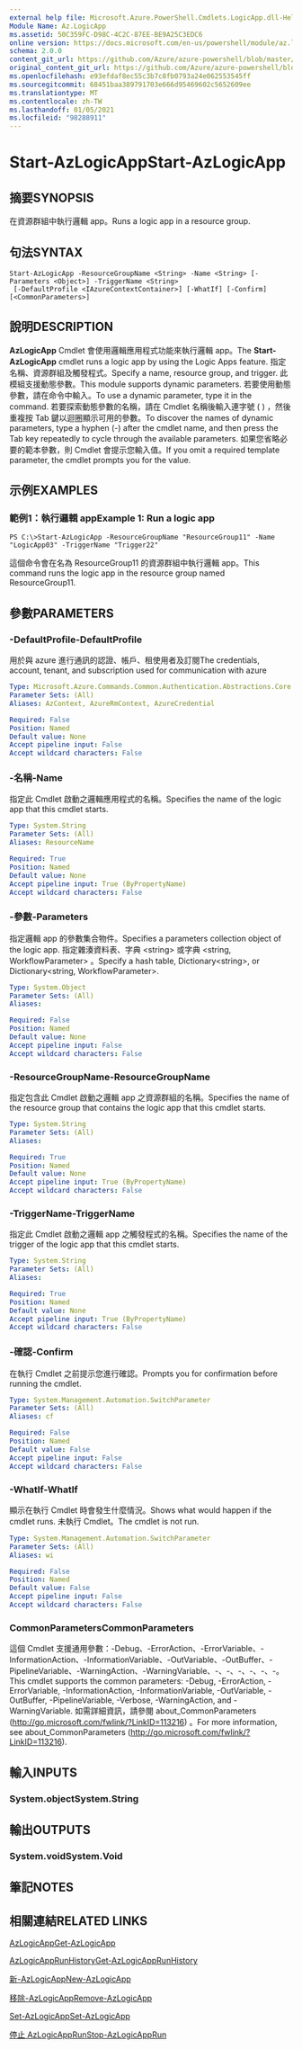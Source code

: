 ```yaml
---
external help file: Microsoft.Azure.PowerShell.Cmdlets.LogicApp.dll-Help.xml
Module Name: Az.LogicApp
ms.assetid: 50C359FC-D98C-4C2C-87EE-BE9A25C3EDC6
online version: https://docs.microsoft.com/en-us/powershell/module/az.logicapp/start-azlogicapp
schema: 2.0.0
content_git_url: https://github.com/Azure/azure-powershell/blob/master/src/LogicApp/LogicApp/help/Start-AzLogicApp.md
original_content_git_url: https://github.com/Azure/azure-powershell/blob/master/src/LogicApp/LogicApp/help/Start-AzLogicApp.md
ms.openlocfilehash: e93efdaf8ec55c3b7c8fb0793a24e062553545ff
ms.sourcegitcommit: 68451baa389791703e666d95469602c5652609ee
ms.translationtype: MT
ms.contentlocale: zh-TW
ms.lasthandoff: 01/05/2021
ms.locfileid: "98288911"
---
```

# <span data-ttu-id="1ee81-101">Start-AzLogicApp</span><span class="sxs-lookup"><span data-stu-id="1ee81-101">Start-AzLogicApp</span></span>

## <span data-ttu-id="1ee81-102">摘要</span><span class="sxs-lookup"><span data-stu-id="1ee81-102">SYNOPSIS</span></span>
<span data-ttu-id="1ee81-103">在資源群組中執行邏輯 app。</span><span class="sxs-lookup"><span data-stu-id="1ee81-103">Runs a logic app in a resource group.</span></span>

## <span data-ttu-id="1ee81-104">句法</span><span class="sxs-lookup"><span data-stu-id="1ee81-104">SYNTAX</span></span>

```
Start-AzLogicApp -ResourceGroupName <String> -Name <String> [-Parameters <Object>] -TriggerName <String>
 [-DefaultProfile <IAzureContextContainer>] [-WhatIf] [-Confirm] [<CommonParameters>]
```

## <span data-ttu-id="1ee81-105">說明</span><span class="sxs-lookup"><span data-stu-id="1ee81-105">DESCRIPTION</span></span>
<span data-ttu-id="1ee81-106">**AzLogicApp** Cmdlet 會使用邏輯應用程式功能來執行邏輯 app。</span><span class="sxs-lookup"><span data-stu-id="1ee81-106">The **Start-AzLogicApp** cmdlet runs a logic app by using the Logic Apps feature.</span></span>
<span data-ttu-id="1ee81-107">指定名稱、資源群組及觸發程式。</span><span class="sxs-lookup"><span data-stu-id="1ee81-107">Specify a name, resource group, and trigger.</span></span>
<span data-ttu-id="1ee81-108">此模組支援動態參數。</span><span class="sxs-lookup"><span data-stu-id="1ee81-108">This module supports dynamic parameters.</span></span>
<span data-ttu-id="1ee81-109">若要使用動態參數，請在命令中輸入。</span><span class="sxs-lookup"><span data-stu-id="1ee81-109">To use a dynamic parameter, type it in the command.</span></span>
<span data-ttu-id="1ee81-110">若要探索動態參數的名稱，請在 Cmdlet 名稱後輸入連字號 ( ) ，然後重複按 Tab 鍵以迴圈顯示可用的參數。</span><span class="sxs-lookup"><span data-stu-id="1ee81-110">To discover the names of dynamic parameters, type a hyphen (-) after the cmdlet name, and then press the Tab key repeatedly to cycle through the available parameters.</span></span>
<span data-ttu-id="1ee81-111">如果您省略必要的範本參數，則 Cmdlet 會提示您輸入值。</span><span class="sxs-lookup"><span data-stu-id="1ee81-111">If you omit a required template parameter, the cmdlet prompts you for the value.</span></span>

## <span data-ttu-id="1ee81-112">示例</span><span class="sxs-lookup"><span data-stu-id="1ee81-112">EXAMPLES</span></span>

### <span data-ttu-id="1ee81-113">範例1：執行邏輯 app</span><span class="sxs-lookup"><span data-stu-id="1ee81-113">Example 1: Run a logic app</span></span>
```
PS C:\>Start-AzLogicApp -ResourceGroupName "ResourceGroup11" -Name "LogicApp03" -TriggerName "Trigger22"
```

<span data-ttu-id="1ee81-114">這個命令會在名為 ResourceGroup11 的資源群組中執行邏輯 app。</span><span class="sxs-lookup"><span data-stu-id="1ee81-114">This command runs the logic app in the resource group named ResourceGroup11.</span></span>

## <span data-ttu-id="1ee81-115">參數</span><span class="sxs-lookup"><span data-stu-id="1ee81-115">PARAMETERS</span></span>

### <span data-ttu-id="1ee81-116">-DefaultProfile</span><span class="sxs-lookup"><span data-stu-id="1ee81-116">-DefaultProfile</span></span>
<span data-ttu-id="1ee81-117">用於與 azure 進行通訊的認證、帳戶、租使用者及訂閱</span><span class="sxs-lookup"><span data-stu-id="1ee81-117">The credentials, account, tenant, and subscription used for communication with azure</span></span>

```yaml
Type: Microsoft.Azure.Commands.Common.Authentication.Abstractions.Core.IAzureContextContainer
Parameter Sets: (All)
Aliases: AzContext, AzureRmContext, AzureCredential

Required: False
Position: Named
Default value: None
Accept pipeline input: False
Accept wildcard characters: False
```

### <span data-ttu-id="1ee81-118">-名稱</span><span class="sxs-lookup"><span data-stu-id="1ee81-118">-Name</span></span>
<span data-ttu-id="1ee81-119">指定此 Cmdlet 啟動之邏輯應用程式的名稱。</span><span class="sxs-lookup"><span data-stu-id="1ee81-119">Specifies the name of the logic app that this cmdlet starts.</span></span>

```yaml
Type: System.String
Parameter Sets: (All)
Aliases: ResourceName

Required: True
Position: Named
Default value: None
Accept pipeline input: True (ByPropertyName)
Accept wildcard characters: False
```

### <span data-ttu-id="1ee81-120">-參數</span><span class="sxs-lookup"><span data-stu-id="1ee81-120">-Parameters</span></span>
<span data-ttu-id="1ee81-121">指定邏輯 app 的參數集合物件。</span><span class="sxs-lookup"><span data-stu-id="1ee81-121">Specifies a parameters collection object of the logic app.</span></span>
<span data-ttu-id="1ee81-122">指定雜湊資料表、字典 \<string\> 或字典 \<string, WorkflowParameter\> 。</span><span class="sxs-lookup"><span data-stu-id="1ee81-122">Specify a hash table, Dictionary\<string\>, or Dictionary\<string, WorkflowParameter\>.</span></span>

```yaml
Type: System.Object
Parameter Sets: (All)
Aliases:

Required: False
Position: Named
Default value: None
Accept pipeline input: False
Accept wildcard characters: False
```

### <span data-ttu-id="1ee81-123">-ResourceGroupName</span><span class="sxs-lookup"><span data-stu-id="1ee81-123">-ResourceGroupName</span></span>
<span data-ttu-id="1ee81-124">指定包含此 Cmdlet 啟動之邏輯 app 之資源群組的名稱。</span><span class="sxs-lookup"><span data-stu-id="1ee81-124">Specifies the name of the resource group that contains the logic app that this cmdlet starts.</span></span>

```yaml
Type: System.String
Parameter Sets: (All)
Aliases:

Required: True
Position: Named
Default value: None
Accept pipeline input: True (ByPropertyName)
Accept wildcard characters: False
```

### <span data-ttu-id="1ee81-125">-TriggerName</span><span class="sxs-lookup"><span data-stu-id="1ee81-125">-TriggerName</span></span>
<span data-ttu-id="1ee81-126">指定此 Cmdlet 啟動之邏輯 app 之觸發程式的名稱。</span><span class="sxs-lookup"><span data-stu-id="1ee81-126">Specifies the name of the trigger of the logic app that this cmdlet starts.</span></span>

```yaml
Type: System.String
Parameter Sets: (All)
Aliases:

Required: True
Position: Named
Default value: None
Accept pipeline input: True (ByPropertyName)
Accept wildcard characters: False
```

### <span data-ttu-id="1ee81-127">-確認</span><span class="sxs-lookup"><span data-stu-id="1ee81-127">-Confirm</span></span>
<span data-ttu-id="1ee81-128">在執行 Cmdlet 之前提示您進行確認。</span><span class="sxs-lookup"><span data-stu-id="1ee81-128">Prompts you for confirmation before running the cmdlet.</span></span>

```yaml
Type: System.Management.Automation.SwitchParameter
Parameter Sets: (All)
Aliases: cf

Required: False
Position: Named
Default value: False
Accept pipeline input: False
Accept wildcard characters: False
```

### <span data-ttu-id="1ee81-129">-WhatIf</span><span class="sxs-lookup"><span data-stu-id="1ee81-129">-WhatIf</span></span>
<span data-ttu-id="1ee81-130">顯示在執行 Cmdlet 時會發生什麼情況。</span><span class="sxs-lookup"><span data-stu-id="1ee81-130">Shows what would happen if the cmdlet runs.</span></span>
<span data-ttu-id="1ee81-131">未執行 Cmdlet。</span><span class="sxs-lookup"><span data-stu-id="1ee81-131">The cmdlet is not run.</span></span>

```yaml
Type: System.Management.Automation.SwitchParameter
Parameter Sets: (All)
Aliases: wi

Required: False
Position: Named
Default value: False
Accept pipeline input: False
Accept wildcard characters: False
```

### <span data-ttu-id="1ee81-132">CommonParameters</span><span class="sxs-lookup"><span data-stu-id="1ee81-132">CommonParameters</span></span>
<span data-ttu-id="1ee81-133">這個 Cmdlet 支援通用參數：-Debug、-ErrorAction、-ErrorVariable、-InformationAction、-InformationVariable、-OutVariable、-OutBuffer、-PipelineVariable、-WarningAction、-WarningVariable、-、-、-、-、-、-。</span><span class="sxs-lookup"><span data-stu-id="1ee81-133">This cmdlet supports the common parameters: -Debug, -ErrorAction, -ErrorVariable, -InformationAction, -InformationVariable, -OutVariable, -OutBuffer, -PipelineVariable, -Verbose, -WarningAction, and -WarningVariable.</span></span> <span data-ttu-id="1ee81-134">如需詳細資訊，請參閱 about_CommonParameters (http://go.microsoft.com/fwlink/?LinkID=113216) 。</span><span class="sxs-lookup"><span data-stu-id="1ee81-134">For more information, see about_CommonParameters (http://go.microsoft.com/fwlink/?LinkID=113216).</span></span>

## <span data-ttu-id="1ee81-135">輸入</span><span class="sxs-lookup"><span data-stu-id="1ee81-135">INPUTS</span></span>

### <span data-ttu-id="1ee81-136">System.object</span><span class="sxs-lookup"><span data-stu-id="1ee81-136">System.String</span></span>

## <span data-ttu-id="1ee81-137">輸出</span><span class="sxs-lookup"><span data-stu-id="1ee81-137">OUTPUTS</span></span>

### <span data-ttu-id="1ee81-138">System.void</span><span class="sxs-lookup"><span data-stu-id="1ee81-138">System.Void</span></span>

## <span data-ttu-id="1ee81-139">筆記</span><span class="sxs-lookup"><span data-stu-id="1ee81-139">NOTES</span></span>

## <span data-ttu-id="1ee81-140">相關連結</span><span class="sxs-lookup"><span data-stu-id="1ee81-140">RELATED LINKS</span></span>

[<span data-ttu-id="1ee81-141">AzLogicApp</span><span class="sxs-lookup"><span data-stu-id="1ee81-141">Get-AzLogicApp</span></span>](./Get-AzLogicApp.md)

[<span data-ttu-id="1ee81-142">AzLogicAppRunHistory</span><span class="sxs-lookup"><span data-stu-id="1ee81-142">Get-AzLogicAppRunHistory</span></span>](./Get-AzLogicAppRunHistory.md)

[<span data-ttu-id="1ee81-143">新-AzLogicApp</span><span class="sxs-lookup"><span data-stu-id="1ee81-143">New-AzLogicApp</span></span>](./New-AzLogicApp.md)

[<span data-ttu-id="1ee81-144">移除-AzLogicApp</span><span class="sxs-lookup"><span data-stu-id="1ee81-144">Remove-AzLogicApp</span></span>](./Remove-AzLogicApp.md)

[<span data-ttu-id="1ee81-145">Set-AzLogicApp</span><span class="sxs-lookup"><span data-stu-id="1ee81-145">Set-AzLogicApp</span></span>](./Set-AzLogicApp.md)

[<span data-ttu-id="1ee81-146">停止 AzLogicAppRun</span><span class="sxs-lookup"><span data-stu-id="1ee81-146">Stop-AzLogicAppRun</span></span>](./Stop-AzLogicAppRun.md)


